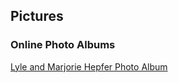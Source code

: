 ## Pictures

### Online Photo Albums
[Lyle and Marjorie Hepfer Photo Album](https://onedrive.live.com/?id=11F4F4E0297C3C24%21321&cid=11F4F4E0297C3C24)
